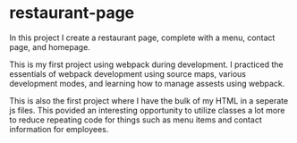 # restaurant-page

In this project I create a restaurant page, complete with a menu, contact page, and homepage. 

This is my first project using webpack during development. I practiced the essentials of webpack development using source maps, various development modes, and learning how to manage assests using webpack.

This is also the first project where I have the bulk of my HTML in a seperate js files. This povided an interesting opportunity to utilize classes a lot more to reduce repeating code for things such as menu items and contact information for employees. 